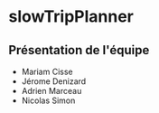 # slowTripPlanner

## Présentation de l'équipe

- Mariam Cisse
- Jérome Denizard
- Adrien Marceau
- Nicolas Simon

##